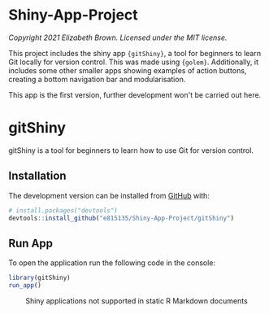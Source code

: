 # Shiny-App-Project

*Copyright 2021 Elizabeth Brown. Licensed under the MIT license.*

This project includes the shiny app `{gitShiny}`, a tool for beginners to learn Git locally for version
control. This was made using `{golem}`. Additionally, it includes some other smaller apps showing examples of action buttons, creating a 
bottom navigation bar and modularisation.

This app is the first version, further development won't be carried out here.

# gitShiny

gitShiny is a tool for beginners to learn how to use Git for version
control.

## Installation

The development version can be installed from
[GitHub](https://github.com/) with:

``` r
# install.packages("devtools")
devtools::install_github("e815135/Shiny-App-Project/gitShiny")
```

## Run App

To open the application run the following code in the console:

``` r
library(gitShiny)
run_app()
```

<!--html_preserve-->

<div class="muted well"
style="width: 100% ; height: 400px ; text-align: center; box-sizing: border-box; -moz-box-sizing: border-box; -webkit-box-sizing: border-box;">

Shiny applications not supported in static R Markdown documents

</div>
